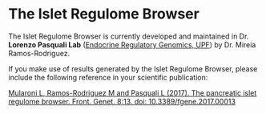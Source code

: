 The Islet Regulome Browser
=========================================

The Islet Regulome Browser is currently developed and maintained in Dr. **Lorenzo Pasquali Lab** ([Endocrine Regulatory Genomics, UPF](http://www.endoregulatorygenomics.org)) by Dr. Mireia Ramos-Rodriguez.

If you make use of results generated by the Islet Regulome Browser, please include the following reference in your scientific publication:

[Mularoni L, Ramos-Rodriguez M and Pasquali L (2017). The pancreatic islet regulome browser. Front. Genet. 8:13. doi: 10.3389/fgene.2017.00013](http://journal.frontiersin.org/article/10.3389/fgene.2017.00013/abstract)


